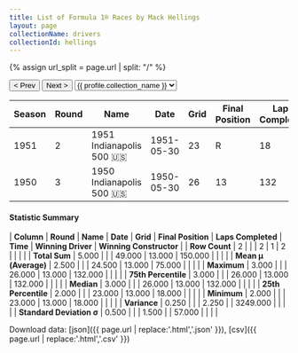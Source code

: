 ```yaml
---
title: List of Formula 1® Races by Mack Hellings
layout: page
collectionName: drivers
collectionId: hellings
---
```


{% assign url_split = page.url | split: "/" %}
<div id="collection-navigation">
<button onclick="selector.options[selector.selectedIndex-1].value && (window.location = selector.options[selector.selectedIndex-1].value);">&lt; Prev</button>
<button onclick="selector.options[selector.selectedIndex+1].value && (window.location = selector.options[selector.selectedIndex+1].value);">Next &gt;</button>
<select id="selector" onchange="this.options[this.selectedIndex].value && (window.location = this.options[this.selectedIndex].value);">
  {% for collectionId in site.data[page.collectionName].refs %}
    {% if collectionId == page.collectionId %}
      {% assign selected = "selected" %}
    {% else %}
      {% assign selected = "" %}
    {% endif %}
    {% assign profile = site.data[page.collectionName][collectionId].profile %}
    <option value="/f1/{{ page.collectionName }}/{{ collectionId }}/{{ url_split[4] }}" {{ selected }}>{{ profile.collection_name }}</option>
  {% endfor %}
</select>
</div>

| Season | Round | Name | Date | Grid | Final Position | Laps Completed | Time | Winning Driver | Winning Constructor |
|--|--|--|--|--|--|--|--|--|--|
| 1951 | 2 | 1951 Indianapolis 500 🇺🇸 | 1951-05-30 | 23 | R | 18 |   | Lee Wallard 🇺🇸 | Kurtis Kraft 🇺🇸 |
| 1950 | 3 | 1950 Indianapolis 500 🇺🇸 | 1950-05-30 | 26 | 13 | 132 |   | Johnnie Parsons 🇺🇸 | Kurtis Kraft 🇺🇸 |

#### Statistic Summary

| **Column** | **Round** | **Name** | **Date** | **Grid** | **Final Position** | **Laps Completed** | **Time** | **Winning Driver** | **Winning Constructor** |
| **Row Count** | 2 |  |  | 2 | 1 | 2 |  |  |  |
| **Total Sum** | 5.000 |  |  | 49.000 | 13.000 | 150.000 |  |  |  |
| **Mean μ (Average)** | 2.500 |  |  | 24.500 | 13.000 | 75.000 |  |  |  |
| **Maximum** | 3.000 |  |  | 26.000 | 13.000 | 132.000 |  |  |  |
| **75th Percentile** | 3.000 |  |  | 26.000 | 13.000 | 132.000 |  |  |  |
| **Median** | 3.000 |  |  | 26.000 | 13.000 | 132.000 |  |  |  |
| **25th Percentile** | 2.000 |  |  | 23.000 | 13.000 | 18.000 |  |  |  |
| **Minimum** | 2.000 |  |  | 23.000 | 13.000 | 18.000 |  |  |  |
| **Variance** | 0.250 |  |  | 2.250 |  | 3249.000 |  |  |  |
| **Standard Deviation σ** | 0.500 |  |  | 1.500 |  | 57.000 |  |  |  |

Download data: [json]({{ page.url | replace:'.html','.json' }}), [csv]({{ page.url | replace:'.html','.csv' }})
